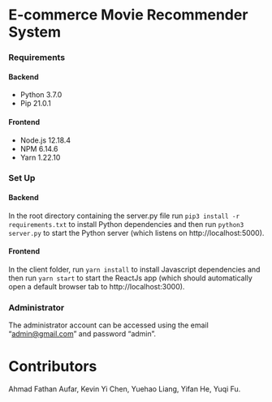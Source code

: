 # E-commerce Movie Recommender System

### Requirements

#### Backend
* Python 3.7.0
* Pip 21.0.1

#### Frontend
* Node.js 12.18.4
* NPM 6.14.6
* Yarn 1.22.10 

### Set Up

#### Backend
In the root directory containing the server.py file run `pip3 install -r requirements.txt` to install Python dependencies and then run `python3 server.py` to start the Python server (which listens on http://localhost:5000).

#### Frontend
In the client folder, run `yarn install` to install Javascript dependencies and then run `yarn start` to start the ReactJs app (which should automatically open a default browser tab to http://localhost:3000).

### Administrator
The administrator account can be accessed using the email “admin@gmail.com” and password “admin”. 

# Contributors
Ahmad Fathan Aufar, Kevin Yi Chen, Yuehao Liang, Yifan He, Yuqi Fu.

